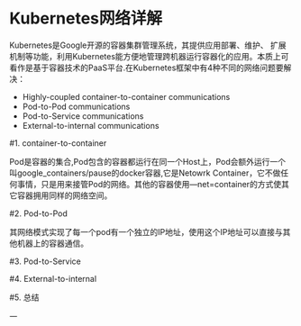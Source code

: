 Kubernetes网络详解
==

Kubernetes是Google开源的容器集群管理系统，其提供应用部署、维护、 扩展机制等功能，利用Kubernetes能方便地管理跨机器运行容器化的应用。本质上可看作是基于容器技术的PaaS平台.在Kubernetes框架中有4种不同的网络问题要解决：

- Highly-coupled container-to-container communications
- Pod-to-Pod communications
- Pod-to-Service communications
- External-to-internal communications

#1. container-to-container

Pod是容器的集合,Pod包含的容器都运行在同一个Host上，Pod会额外运行一个叫google_containers/pause的docker容器,它是Netowrk Container，它不做任何事情，只是用来接管Pod的网络。其他的容器使用—net=container的方式使其它容器拥用同样的网络空间。

#2. Pod-to-Pod

其网络模式实现了每一个pod有一个独立的IP地址，使用这个IP地址可以直接与其他机器上的容器通信。

#3. Pod-to-Service


#4. External-to-internal


#5. 总结


一
